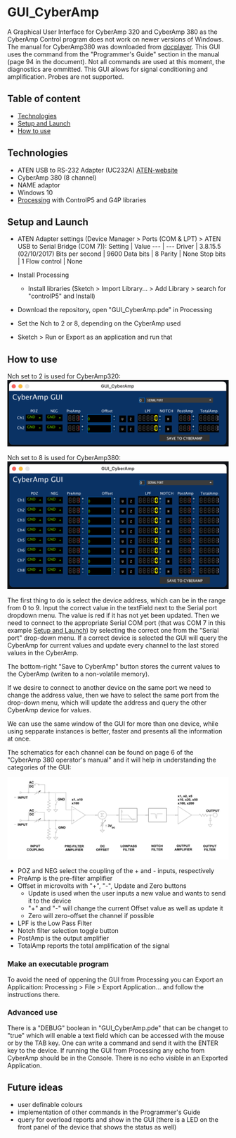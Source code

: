 # GUI_CyberAmp
A Graphical User Interface for CyberAmp 320 and CyberAmp 380 as the CyberAmp Control program does not work on newer versions of Windows. The manual for CyberAmp380 was downloaded from [docplayer]. This GUI uses the command from the "Programmer's Guide" section in the manual (page 94 in the document). Not all commands are used at this moment, the diagnostics are ommitted. This GUI allows for signal conditioning and amplification. Probes are not supported.

## Table of content
* [Technologies](#technologies)
* [Setup and Launch](#setup-and-launch)
* [How to use](#how-to-use)

## Technologies
- ATEN USB to RS-232 Adapter (UC232A) [ATEN-website]
- CyberAmp 380 (8 channel)
- NAME adaptor
- Windows 10
- [Processing] with ControlP5 and G4P libraries

## Setup and Launch
- ATEN Adapter settings (Device Manager > Ports (COM & LPT) > ATEN USB to Serial Bridge (COM 7)):
    Setting | Value
    --- | ---
    Driver | 3.8.15.5 (02/10/2017)
    Bits per second | 9600
    Data bits | 8
    Parity | None
    Stop bits | 1
    Flow control | None
    
- Install Processing
    - Install libraries (Sketch > Import Library... > Add Library > search for "controlP5" and Install)

- Download the repository, open "GUI_CyberAmp.pde" in Processing 
- Set the Nch to 2 or 8, depending on the CyberAmp used
- Sketch > Run or Export as an application and run that

## How to use
Nch set to 2 is used for CyberAmp320:
![ScreenshotGUI](GUI_CyberAmp_preConnect_2ch.png)

Nch set to 8 is used for CyberAmp380:
![ScreenshotGUI](GUI_CyberAmp_preConnect_8ch.png)

The first thing to do is select the device address, which can be in the range from 0 to 9. Input the correct value in the textField next to the Serial port dropdown menu. The value is red if it has not yet been updated.
Then we need to connect to the appropriate Serial COM port (that was COM 7 in this example  [Setup and Launch](#setup-and-launch)) by selecting the correct one from the "Serial port" drop-down menu. If a correct device is selected the GUI will query the CyberAmp for current values and update every channel to the last stored values in the CyberAmp.

The bottom-right "Save to CyberAmp" button stores the current values to the CyberAmp (writen to a non-volatile memory).

If we desire to connect to another device on the same port we need to change the address value, then we have to select the same port from the drop-down menu, which will update the address and query the other CyberAmp device for values.

We can use the same window of the GUI for more than one device, while using sepparate instances is better, faster and presents all the information at once. 

The schematics for each channel can be found on page 6 of the "CyberAmp 380 operator's manual" and it will help in understanding the categories of the GUI:

![ScreenshotSIGPROCPATH](SignalProcessingPathway_fromManual.png)

 - POZ and NEG select the coupling of the + and - inputs, respectively
 - PreAmp is the pre-filter amplifier
 - Offset in microvolts with "+", "-", Update and Zero buttons
    - Update is used when the user inputs a new value and wants to send it to the device
    - "+" and "-" will change the current Offset value as well as update it
    - Zero will zero-offset the channel if possible
- LPF is the Low Pass Filter
- Notch filter selection toggle button
- PostAmp is the output amplifier
- TotalAmp reports the total amplification of the signal

### Make an executable program
To avoid the need of oppening the GUI from Processing you can Export an Applicaition:
Processing > File > Export Application... and follow the instructions there.

### Advanced use
There is a "DEBUG" boolean in "GUI_CyberAmp.pde" that can be changet to "true" which will enable a text field which can be accessed with the mouse or by the TAB key. One can write a command and send it with the ENTER key to the device. If running the GUI from Processing any echo from CyberAmp should be in the Console. There is no echo visible in an Exported Application.

## Future ideas
- user definable colours
- implementation of other commands in the Programmer's Guide
- query for overload reports and show in the GUI (there is a LED on the front panel of the device that shows the status as well)

[docplayer]: https://docplayer.fr/155872871-Cyberamp-380-operator-s-manual.html
[ATEN-website]: https://www.aten.com/global/en/products/usb-&-thunderbolt/usb-converters/uc232a/
[Processing]: https://processing.org/

